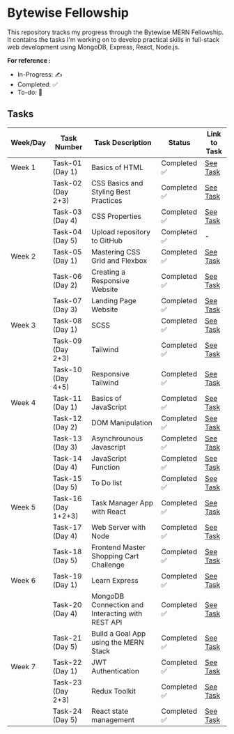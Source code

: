 
# Bytewise Fellowship

This repository tracks my progress through the Bytewise MERN Fellowship. It contains the tasks I'm working on to develop practical skills in full-stack web development using MongoDB, Express, React, Node.js.

**For reference :**
- In-Progress: ✍️
- Completed: ✅
- To-do: 📝

## Tasks
| Week/Day | Task Number | Task Description | Status | Link to Task |
|---|---|---|---|---|
| Week 1  |Task-01 (Day 1) |  Basics of HTML | Completed ✅ | [See Task](https://github.com/idkzeynav/HTML) |
|         |Task-02 (Day 2+3) |  CSS Basics and Styling Best Practices | Completed ✅  |[See Task](https://github.com/idkzeynav/CSS)|
|         |Task-03 (Day 4)|  CSS Properties | Completed ✅  |[See Task](https://github.com/idkzeynav/CSS)|
|         |Task-04 (Day 5) |  Upload repository to GitHub | Completed ✅ | - |
| Week 2  |Task-05 (Day 1) |  Mastering CSS Grid and Flexbox | Completed ✅  |[See Task](https://github.com/idkzeynav/Bytewise-MERN/tree/master/Week2_Task1(Grid%2BFlexbox))|
|         |Task-06 (Day 2) |  Creating a Responsive Website | Completed ✅ |[See Task](https://github.com/idkzeynav/Bytewise-MERN/tree/master/Week2_Task2%20(Responsiveness))|
|         |Task-07 (Day 3) |  Landing Page Website | Completed ✅ |[See Task](https://github.com/idkzeynav/Bytewise-MERN/tree/master/Week2_Task3%20(landing%20page-frontend%20mentor))|
| Week 3  |Task-08 (Day 1) |  SCSS | Completed ✅|[See Task](https://github.com/idkzeynav/Bytewise-MERN/tree/master/Week-3/Task-1-SCSS)|
|         |Task-09 (Day 2+3) |  Tailwind | Completed ✅ |[See Task](https://github.com/idkzeynav/Bytewise-MERN/tree/master/Week-3/Task-2-Tailwind)|
|         |Task-10 (Day 4+5) |  Responsive Tailwind | Completed ✅ |[See Task](https://github.com/idkzeynav/Bytewise-MERN/tree/master/Week-3/Task-3-Responsive-Tailwind/my-react-app)|
| Week 4  |Task-11 (Day 1) | Basics of JavaScript| Completed ✅|[See Task](https://github.com/idkzeynav/Bytewise-MERN/tree/master/Week-4/Task-1-JavaScript%20Basics)|
|         |Task-12 (Day 2) | DOM Manipulation| Completed ✅|[See Task](https://github.com/idkzeynav/Bytewise-MERN/tree/master/Week-4/Task-2-DOM%20manipulation)|
|         |Task-13 (Day 3) | Asynchrounous Javascript| Completed ✅|[See Task](https://github.com/idkzeynav/Bytewise-MERN/tree/master/Week-4/Task-3-Asynchronous-JS)|
|         |Task-14 (Day 4) | JavaScript Function| Completed ✅|[See Task](https://github.com/idkzeynav/Bytewise-MERN/tree/master/Week-4/Task-4-JS-Functions)|
|         |Task-15 (Day 5) | To Do list | Completed ✅|[See Task](https://github.com/idkzeynav/Bytewise-MERN/tree/master/Week-4/Task-5-To-Do-List)|
| Week 5  |Task-16 (Day 1+2+3) |Task Manager App with React| Completed ✅|[See Task](https://github.com/idkzeynav/Bytewise-MERN/tree/master/Week-5/Task-1/react-task-manager)|
|         |Task-17 (Day 4) |Web Server with Node| Completed ✅|[See Task](https://github.com/idkzeynav/Bytewise-MERN/tree/master/Week-5/Task-2/web-server-node)|
|         |Task-18 (Day 5) |Frontend Master Shopping Cart Challenge| Completed ✅|[See Task](https://github.com/idkzeynav/Bytewise-MERN/tree/master/Week-5/Task-3/product-list-with-cart-main/product-list-with-cart-main)|
| Week 6  |Task-19 (Day 1) | Learn Express| Completed ✅|[See Task](https://github.com/idkzeynav/Bytewise-MERN/tree/master/Week-6/Task-1-Express)|
|         |Task-20 (Day 4) | MongoDB Connection and Interacting with REST API| Completed ✅|[See Task](https://github.com/idkzeynav/Bytewise-MERN/tree/master/Week-6/Task-2-MongoDB)|
|         |Task-21 (Day 5) | Build a Goal App using the MERN Stack|Completed ✅|[See Task](https://github.com/idkzeynav/Bytewise-MERN/tree/master/Week-6/task-3-Frontend-Goal-App)|
| Week 7  |Task-22 (Day 1) | JWT Authentication| Completed ✅|[See Task](https://github.com/idkzeynav/Bytewise-MERN/tree/master/Week-7/Task-1-JWT-Auth)|
|         |Task-23 (Day 2+3) | Redux Toolkit| Completed ✅|[See Task](https://github.com/idkzeynav/Bytewise-MERN/tree/master/Week-7/Task-2-Redux-Toolkit)|
|         |Task-24 (Day 5) | React state management| Completed ✅ |[See Task](https://github.com/idkzeynav/Bytewise-MERN/tree/master/Week-7/Task-3-React-State-Management)|
